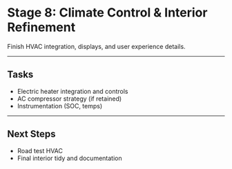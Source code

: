 # Stage 8: Climate Control & Interior Refinement

Finish HVAC integration, displays, and user experience details.

---

## Tasks

- Electric heater integration and controls
- AC compressor strategy (if retained)
- Instrumentation (SOC, temps)

---

## Next Steps

- Road test HVAC
- Final interior tidy and documentation
